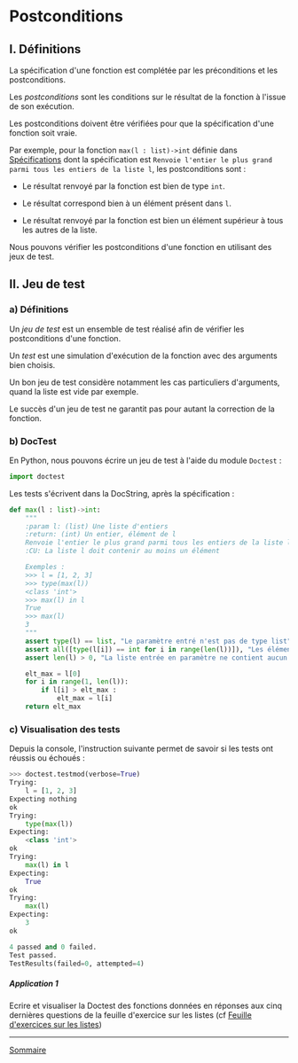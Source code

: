 # Postconditions

## I. Définitions

La spécification d'une fonction est complétée par les préconditions et les postconditions.

Les *postconditions* sont les conditions sur le résultat de la fonction à l'issue de son exécution.

Les postconditions doivent être vérifiées pour que la spécification d'une fonction soit vraie.

Par exemple, pour la fonction `max(l : list)->int` définie dans [Spécifications](./Specification.md) dont la spécification est `Renvoie l'entier le plus grand parmi tous les entiers de la liste l`, les postconditions sont :

- Le résultat renvoyé par la fonction est bien de type `int`.

- Le résultat correspond bien à un élément présent dans `l`.

- Le résultat renvoyé par la fonction est bien un élément supérieur à tous les autres de la liste.

Nous pouvons vérifier les postconditions d'une fonction en utilisant des jeux de test.

## II. Jeu de test

### a) Définitions

Un *jeu de test* est un ensemble de test réalisé afin de vérifier les postconditions d'une fonction.

Un *test* est une simulation d'exécution de la fonction avec des arguments bien choisis.

Un bon jeu de test considère notamment les cas particuliers d'arguments, quand la liste est vide par exemple.

Le succès d'un jeu de test ne garantit pas pour autant la correction de la fonction.

### b) DocTest

En Python, nous pouvons écrire un jeu de test à l'aide du module `Doctest` :

```python
import doctest
```

Les tests s'écrivent dans la DocString, après la spécification :

```python
def max(l : list)->int:
    """
    :param l: (list) Une liste d'entiers
    :return: (int) Un entier, élément de l
    Renvoie l'entier le plus grand parmi tous les entiers de la liste l
    :CU: La liste l doit contenir au moins un élément

    Exemples :
    >>> l = [1, 2, 3]
    >>> type(max(l))
    <class 'int'>
    >>> max(l) in l
    True
    >>> max(l)
    3
    """
    assert type(l) == list, "Le paramètre entré n'est pas de type list"
    assert all([type(l[i]) == int for i in range(len(l))]), "Les éléments ne sont pas tous de type int"
    assert len(l) > 0, "La liste entrée en paramètre ne contient aucun élément"

    elt_max = l[0]
    for i in range(1, len(l)):
        if l[i] > elt_max :
            elt_max = l[i]
    return elt_max
```

### c) Visualisation des tests

Depuis la console, l'instruction suivante permet de savoir si les tests ont réussis ou échoués :

```python
>>> doctest.testmod(verbose=True)
Trying:
    l = [1, 2, 3]
Expecting nothing
ok
Trying:
    type(max(l))
Expecting:
    <class 'int'>
ok
Trying:
    max(l) in l
Expecting:
    True
ok
Trying:
    max(l)
Expecting:
    3
ok

4 passed and 0 failed.
Test passed.
TestResults(failed=0, attempted=4)
```

##### Application 1

Ecrire et visualiser la Doctest des fonctions données en réponses aux cinq dernières questions de la feuille d'exercice sur les listes (cf [Feuille d'exercices sur les listes](./../Structures_de_données/Exercices/Exercices_listes.md))

______________

[Sommaire](./../../README.md)